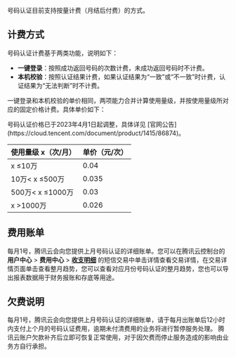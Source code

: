 号码认证目前支持按量计费（月结后付费）的方式。

## 计费方式
号码认证计费基于两类功能，说明如下：
- **一键登录**：按照成功返回号码的次数计费，未成功返回号码时不计费。
- **本机校验**：按照认证结果计费，如果认证结果为“一致”或“不一致”时计费，认证结果为“无法判断”时不计费。

一键登录和本机校验的单价相同，两项能力合并计算使用量级，并按使用量级所对应的固定价格计费。具体单价如下：

<dx-alert infotype="explain" title="">
号码认证价格已于2023年4月1日起调整，具体详见 [官网公告](https://cloud.tencent.com/document/product/1415/86874)。
</dx-alert>



| 使用量级 x（次/月）     | 单价（元/次） |
| -------------- | ------- |
| x ≤10万          | 0.04    |
| 10万< x ≤500万      | 0.035   |
| 500万< x ≤1000万     | 0.03   |
| x >1000万    | 0.026    |

## 费用账单
每月1号，腾讯云会向您提供上月号码认证的详细账单。您可以在腾讯云控制台的**用户中心** > **费用中心** > **[收支明细](https://console.cloud.tencent.com/expense/transactions)** 的短信交易中单击详情查看交易详情，在交易详情页面单击查看整月趋势，您可以查看对应月份号码认证的整月趋势，您也可以导出报表数据用于财务报账和存底等用途。

## 欠费说明
每月1号，腾讯云会向您提供上月号码认证的详细账单，请于每月出账单后12小时内支付上个月的号码认证费用，逾期未付清费用的业务将进行暂停服务处理。
腾讯云账户欠款补齐后立即可恢复正常使用，对于因欠费而停止服务造成的影响由业务方自行承担。
